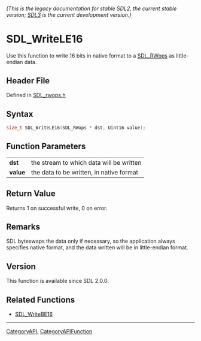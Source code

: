 ###### (This is the legacy documentation for stable SDL2, the current stable version; [SDL3](https://wiki.libsdl.org/SDL3/) is the current development version.)
# SDL_WriteLE16

Use this function to write 16 bits in native format to a [SDL_RWops](SDL_RWops) as little-endian data.

## Header File

Defined in [SDL_rwops.h](https://github.com/libsdl-org/SDL/blob/SDL2/include/SDL_rwops.h)

## Syntax

```c
size_t SDL_WriteLE16(SDL_RWops * dst, Uint16 value);

```

## Function Parameters

|               |                                          |
| ------------- | ---------------------------------------- |
| **dst**       | the stream to which data will be written |
| **value**     | the data to be written, in native format |

## Return Value

Returns 1 on successful write, 0 on error.

## Remarks

SDL byteswaps the data only if necessary, so the application always
specifies native format, and the data written will be in little-endian
format.

## Version

This function is available since SDL 2.0.0.

## Related Functions

* [SDL_WriteBE16](SDL_WriteBE16)

----
[CategoryAPI](CategoryAPI), [CategoryAPIFunction](CategoryAPIFunction)


